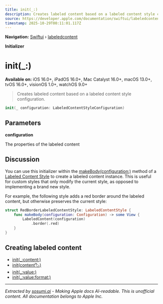 ```yaml
---
title: init(_:)
description: Creates labeled content based on a labeled content style configuration.
source: https://developer.apple.com/documentation/swiftui/labeledcontent/init(_:)
timestamp: 2025-10-29T00:11:01.117Z
---
```


**Navigation:** [Swiftui](/documentation/swiftui) › [labeledcontent](/documentation/swiftui/labeledcontent)

**Initializer**

# init(_:)

**Available on:** iOS 16.0+, iPadOS 16.0+, Mac Catalyst 16.0+, macOS 13.0+, tvOS 16.0+, visionOS 1.0+, watchOS 9.0+

> Creates labeled content based on a labeled content style configuration.

```swift
init(_ configuration: LabeledContentStyleConfiguration)
```

## Parameters

**configuration**

The properties of the labeled content



## Discussion

You can use this initializer within the [makeBody(configuration:)](/documentation/swiftui/labeledcontentstyle/makebody(configuration:)) method of a [Labeled Content Style](/documentation/swiftui/labeledcontentstyle) to create a labeled content instance. This is useful for custom styles that only modify the current style, as opposed to implementing a brand new style.

For example, the following style adds a red border around the labeled content, but otherwise preserves the current style:

```swift
struct RedBorderLabeledContentStyle: LabeledContentStyle {
    func makeBody(configuration: Configuration) -> some View {
        LabeledContent(configuration)
            .border(.red)
    }
}
```

## Creating labeled content

- [init(_:content:)](/documentation/swiftui/labeledcontent/init(_:content:))
- [init(content:label:)](/documentation/swiftui/labeledcontent/init(content:label:))
- [init(_:value:)](/documentation/swiftui/labeledcontent/init(_:value:))
- [init(_:value:format:)](/documentation/swiftui/labeledcontent/init(_:value:format:))

---

*Extracted by [sosumi.ai](https://sosumi.ai) - Making Apple docs AI-readable.*
*This is unofficial content. All documentation belongs to Apple Inc.*
